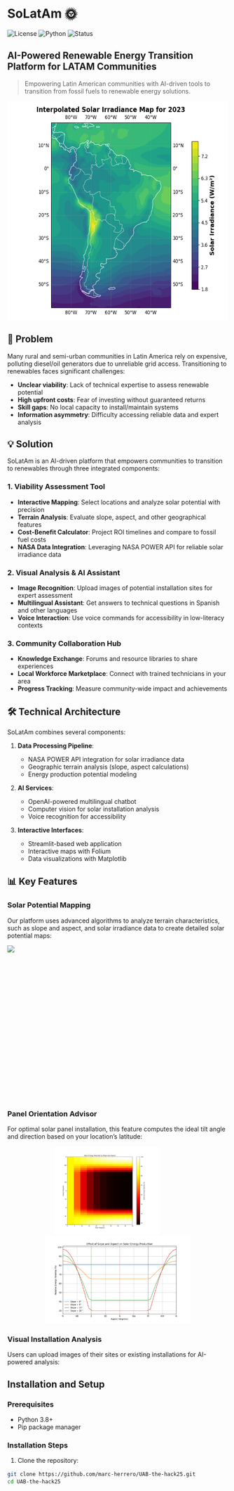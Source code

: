 # SoLatAm 🌞

![License](https://img.shields.io/badge/license-MIT-blue.svg)
![Python](https://img.shields.io/badge/python-3.8+-brightgreen.svg)
![Status](https://img.shields.io/badge/status-prototype-orange.svg)

## AI-Powered Renewable Energy Transition Platform for LATAM Communities

> Empowering Latin American communities with AI-driven tools to transition from fossil fuels to renewable energy solutions.

<img src="images/Interpolated-Solar-irradiance-LatAm.png" height=500 style="display: block; margin: auto">

## 🌟 Problem

Many rural and semi-urban communities in Latin America rely on expensive, polluting diesel/oil generators due to unreliable grid access. Transitioning to renewables faces significant challenges:

- **Unclear viability**: Lack of technical expertise to assess renewable potential
- **High upfront costs**: Fear of investing without guaranteed returns
- **Skill gaps**: No local capacity to install/maintain systems
- **Information asymmetry**: Difficulty accessing reliable data and expert analysis

## 💡 Solution

SoLatAm is an AI-driven platform that empowers communities to transition to renewables through three integrated components:

### 1. Viability Assessment Tool
- **Interactive Mapping**: Select locations and analyze solar potential with precision
- **Terrain Analysis**: Evaluate slope, aspect, and other geographical features
- **Cost-Benefit Calculator**: Project ROI timelines and compare to fossil fuel costs
- **NASA Data Integration**: Leveraging NASA POWER API for reliable solar irradiance data

### 2. Visual Analysis & AI Assistant
- **Image Recognition**: Upload images of potential installation sites for expert assessment
- **Multilingual Assistant**: Get answers to technical questions in Spanish and other languages
- **Voice Interaction**: Use voice commands for accessibility in low-literacy contexts

### 3. Community Collaboration Hub
- **Knowledge Exchange**: Forums and resource libraries to share experiences
- **Local Workforce Marketplace**: Connect with trained technicians in your area
- **Progress Tracking**: Measure community-wide impact and achievements

## 🛠️ Technical Architecture

SoLatAm combines several components:

1. **Data Processing Pipeline**:
   - NASA POWER API integration for solar irradiance data
   - Geographic terrain analysis (slope, aspect calculations)
   - Energy production potential modeling

2. **AI Services**:
   - OpenAI-powered multilingual chatbot
   - Computer vision for solar installation analysis
   - Voice recognition for accessibility

3. **Interactive Interfaces**:
   - Streamlit-based web application
   - Interactive maps with Folium
   - Data visualizations with Matplotlib

## 📊 Key Features

### Solar Potential Mapping

Our platform uses advanced algorithms to analyze terrain characteristics, such as slope and aspect, and solar irradiance data to create detailed solar potential maps:

<img src="images/terrain_solar_analysis_example.png" height=350 style="display: block; margin: auto">

### Panel Orientation Advisor

For optimal solar panel installation, this feature computes the ideal tilt angle and direction based on your location’s latitude:

<div style="text-align: center;">
    <img src="images/slope_aspect_energy_matrix.png" height="200" style="display: inline-block; margin-right: 50px;">
    <img src="images/slope_aspect_curves.png" height="200" style="display: inline-block;">
</div>

### Visual Installation Analysis

Users can upload images of their sites or existing installations for AI-powered analysis:

## Installation and Setup

### Prerequisites
- Python 3.8+
- Pip package manager

### Installation Steps

1. Clone the repository:
```bash
git clone https://github.com/marc-herrero/UAB-the-hack25.git
cd UAB-the-hack25
```
